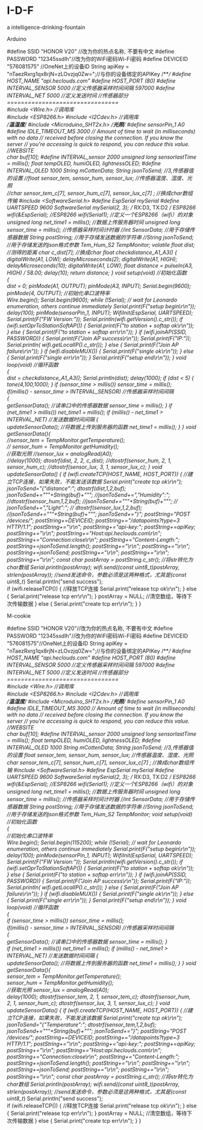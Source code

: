 # I-D-F
a intelligence-drinking-fountain

Arduino 

#define SSID        "HONOR V20" //改为你的热点名称, 不要有中文
#define PASSWORD    "12345ssdlh"//改为你的WiFi密码Wi-Fi密码
#define DEVICEID    "576081575" //OneNet上的设备ID
String apiKey = "nTaezRxrg1qx8rjN=zLOvzjq0Zw=";//与你的设备绑定的APIKey
/***/
#define HOST_NAME   "api.heclouds.com"
#define HOST_PORT   (80)
#define INTERVAL_SENSOR   5000             //定义传感器采样时间间隔  597000
#define INTERVAL_NET      5000             //定义发送时间
//传感器部分================================   
#include <Wire.h>                                  //调用库  
#include <ESP8266.h>
#include <I2Cdev.h>                                //调用库  
/*******温湿度*******/
#include <Microduino_SHT2x.h>
/*******光照*******/
#define  sensorPin_1  A0
#define IDLE_TIMEOUT_MS  3000      // Amount of time to wait (in milliseconds) with no data 
                                   // received before closing the connection.  If you know the server
                                   // you're accessing is quick to respond, you can reduce this value.
//WEBSITE     
char buf[10];
#define INTERVAL_sensor 2000
unsigned long sensorlastTime = millis();
float tempOLED, humiOLED, lightnessOLED;
#define INTERVAL_OLED 1000
String mCottenData;
String jsonToSend;
//3,传感器值的设置 
//float sensor_tem, sensor_hum, sensor_lux;                    //传感器温度、湿度、光照   
//char  sensor_tem_c[7], sensor_hum_c[7], sensor_lux_c[7] ;    //换成char数组传输
#include <SoftwareSerial.h>
#define EspSerial mySerial
#define UARTSPEED  9600
SoftwareSerial mySerial(2, 3); /* RX:D3, TX:D2 */
ESP8266 wifi(&EspSerial);
//ESP8266 wifi(Serial1);                                      //定义一个ESP8266（wifi）的对象
unsigned long net_time1 = millis();                          //数据上传服务器时间
unsigned long sensor_time = millis();                        //传感器采样时间计时器
//int SensorData;                                   //用于存储传感器数据
String postString;                                //用于存储发送数据的字符串
//String jsonToSend;                                //用于存储发送的json格式参数
Tem_Hum_S2 TempMonitor;
volatile float dist;                 //测得的距离
char c_dist[7];                      //换成char
float checkdistance_A1_A3() {
  digitalWrite(A1, LOW);
  delayMicroseconds(2);
  digitalWrite(A1, HIGH);
  delayMicroseconds(10);
  digitalWrite(A1, LOW);
  float distance = pulseIn(A3, HIGH) / 58.00;
  delay(10);
  return distance;
}
void setup(void)     //初始化函数  
{       
  dist = 0;
  pinMode(A1, OUTPUT);
  pinMode(A3, INPUT);
  Serial.begin(9600);
  pinMode(4, OUTPUT);
  //初始化串口波特率  
    Wire.begin();
    Serial.begin(9600);
    while (!Serial); // wait for Leonardo enumeration, others continue immediately
    Serial.print(F("setup begin\r\n"));
    delay(100);
    pinMode(sensorPin_1, INPUT);
  WifiInit(EspSerial, UARTSPEED);
  Serial.print(F("FW Version:"));
  Serial.println(wifi.getVersion().c_str());
  if (wifi.setOprToStationSoftAP()) {
    Serial.print(F("to station + softap ok\r\n"));
  } else {
    Serial.print(F("to station + softap err\r\n"));
  }
  if (wifi.joinAP(SSID, PASSWORD)) {
    Serial.print(F("Join AP success\r\n"));
    Serial.print(F("IP:"));
    Serial.println( wifi.getLocalIP().c_str());
  } else {
    Serial.print(F("Join AP failure\r\n"));
  }
  if (wifi.disableMUX()) {
    Serial.print(F("single ok\r\n"));
  } else {
    Serial.print(F("single err\r\n"));
  }
  Serial.print(F("setup end\r\n"));
}
void loop(void)     //循环函数  
{   
   dist = checkdistance_A1_A3();
  Serial.println(dist);
  delay(1000);
  if (dist < 5) {    
    tone(4,100,1000);
  }
  if (sensor_time > millis())  sensor_time = millis();  
  if(millis() - sensor_time > INTERVAL_SENSOR)              //传感器采样时间间隔  
  {  
    getSensorData();                                        //读串口中的传感器数据
    sensor_time = millis();
  } 
  if (net_time1 > millis())  net_time1 = millis();
  if (millis() - net_time1 > INTERVAL_NET)                  //发送数据时间间隔
  {                
    updateSensorData();                                     //将数据上传到服务器的函数
    net_time1 = millis();
  }
}
void getSensorData(){  
    //sensor_tem = TempMonitor.getTemperature();  
   // sensor_hum = TempMonitor.getHumidity();   
    //获取光照
    //sensor_lux = analogRead(A0);    
    //delay(1000);
    dtostrf(dist, 2, 2, c_dist);
    //dtostrf(sensor_hum, 2, 1, sensor_hum_c);
    //dtostrf(sensor_lux, 3, 1, sensor_lux_c);
}
void updateSensorData() {
  if (wifi.createTCP(HOST_NAME, HOST_PORT)) { //建立TCP连接，如果失败，不能发送该数据
    Serial.print("create tcp ok\r\n");
jsonToSend="{\"distance\":";
    dtostrf(dist,1,2,buf);
    jsonToSend+="\""+String(buf)+"\"";
    //jsonToSend+=",\"Humidity\":";
    //dtostrf(sensor_hum,1,2,buf);
    //jsonToSend+="\""+String(buf)+"\"";
   // jsonToSend+=",\"Light\":";
   // dtostrf(sensor_lux,1,2,buf);
    //jsonToSend+="\""+String(buf)+"\"";
    jsonToSend+="}";
    postString="POST /devices/";
    postString+=DEVICEID;
    postString+="/datapoints?type=3 HTTP/1.1";
    postString+="\r\n";
    postString+="api-key:";
    postString+=apiKey;
    postString+="\r\n";
    postString+="Host:api.heclouds.com\r\n";
    postString+="Connection:close\r\n";
    postString+="Content-Length:";
    postString+=jsonToSend.length();
    postString+="\r\n";
    postString+="\r\n";
    postString+=jsonToSend;
    postString+="\r\n";
    postString+="\r\n";
    postString+="\r\n";
  const char *postArray = postString.c_str();                 //将str转化为char数组
  Serial.println(postArray);
  wifi.send((const uint8_t*)postArray, strlen(postArray));    //send发送命令，参数必须是这两种格式，尤其是(const uint8_t*)
  Serial.println("send success");   
     if (wifi.releaseTCP()) {                                 //释放TCP连接
        Serial.print("release tcp ok\r\n");
        } 
     else {
        Serial.print("release tcp err\r\n");
        }
      postArray = NULL;                                       //清空数组，等待下次传输数据
  } else {
    Serial.print("create tcp err\r\n");
  }
}

M-cookie

#define SSID "HONOR V20"//改为你的热点名称, 不要有中文
#define PASSWORD "12345ssdlh"//改为你的WiFi密码Wi-Fi密码
#define DEVICEID "576081575"//OneNet上的设备ID
String apiKey = "nTaezRxrg1qx8rjN=zLOvzjq0Zw=";//与你的设备绑定的APIKey
/***/
#define HOST_NAME   "api.heclouds.com"
#define HOST_PORT   (80)
#define INTERVAL_SENSOR   5000             //定义传感器采样时间间隔  597000
#define INTERVAL_NET      5000             //定义发送时间
//传感器部分================================   
#include <Wire.h>                                  //调用库  
#include <ESP8266.h>
#include <I2Cdev.h>                                //调用库  
/*******温湿度*******/
#include <Microduino_SHT2x.h>
/*******光照*******/
#define  sensorPin_1  A0
#define IDLE_TIMEOUT_MS  3000      // Amount of time to wait (in milliseconds) with no data 
                                   // received before closing the connection.  If you know the server
                                   // you're accessing is quick to respond, you can reduce this value.
//WEBSITE     
char buf[10];
#define INTERVAL_sensor 2000
unsigned long sensorlastTime = millis();
float tempOLED, humiOLED, lightnessOLED;
#define INTERVAL_OLED 1000
String mCottenData;
String jsonToSend;
//3,传感器值的设置 
float sensor_tem, sensor_hum, sensor_lux;                    //传感器温度、湿度、光照   
char  sensor_tem_c[7], sensor_hum_c[7], sensor_lux_c[7] ;    //换成char数组传输
#include <SoftwareSerial.h>
#define EspSerial mySerial
#define UARTSPEED  9600
SoftwareSerial mySerial(2, 3); /* RX:D3, TX:D2 */
ESP8266 wifi(&EspSerial);
//ESP8266 wifi(Serial1);                                      //定义一个ESP8266（wifi）的对象
unsigned long net_time1 = millis();                          //数据上传服务器时间
unsigned long sensor_time = millis();                        //传感器采样时间计时器
//int SensorData;                                   //用于存储传感器数据
String postString;                                //用于存储发送数据的字符串
//String jsonToSend;                                //用于存储发送的json格式参数
Tem_Hum_S2 TempMonitor;
void setup(void)     //初始化函数  
{       
  //初始化串口波特率  
    Wire.begin();
    Serial.begin(115200);
    while (!Serial); // wait for Leonardo enumeration, others continue immediately
    Serial.print(F("setup begin\r\n"));
    delay(100);
    pinMode(sensorPin_1, INPUT);
  WifiInit(EspSerial, UARTSPEED);
  Serial.print(F("FW Version:"));
  Serial.println(wifi.getVersion().c_str());
  if (wifi.setOprToStationSoftAP()) {
    Serial.print(F("to station + softap ok\r\n"));
  } else {
    Serial.print(F("to station + softap err\r\n"));
  }
  if (wifi.joinAP(SSID, PASSWORD)) {
    Serial.print(F("Join AP success\r\n"));
    Serial.print(F("IP:"));
    Serial.println( wifi.getLocalIP().c_str());
  } else {
    Serial.print(F("Join AP failure\r\n"));
  }
  if (wifi.disableMUX()) {
    Serial.print(F("single ok\r\n"));
  } else {
    Serial.print(F("single err\r\n"));
  }
  Serial.print(F("setup end\r\n"));
}
void loop(void)     //循环函数  
{   
  if (sensor_time > millis())  sensor_time = millis();  
  if(millis() - sensor_time > INTERVAL_SENSOR)              //传感器采样时间间隔  
  {  
    getSensorData();                                        //读串口中的传感器数据
    sensor_time = millis();
  }  
  if (net_time1 > millis())  net_time1 = millis();
  if (millis() - net_time1 > INTERVAL_NET)                  //发送数据时间间隔
  {                
    updateSensorData();                                     //将数据上传到服务器的函数
    net_time1 = millis();
  }
}
void getSensorData(){  
    sensor_tem = TempMonitor.getTemperature();  
    sensor_hum = TempMonitor.getHumidity();   
    //获取光照
    sensor_lux = analogRead(A0);    
    delay(1000);
    dtostrf(sensor_tem, 2, 1, sensor_tem_c);
    dtostrf(sensor_hum, 2, 1, sensor_hum_c);
    dtostrf(sensor_lux, 3, 1, sensor_lux_c);
}
void updateSensorData() {
  if (wifi.createTCP(HOST_NAME, HOST_PORT)) { //建立TCP连接，如果失败，不能发送该数据
    Serial.print("create tcp ok\r\n");
jsonToSend="{\"Temperature\":";
    dtostrf(sensor_tem,1,2,buf);
    jsonToSend+="\""+String(buf)+"\"";
    jsonToSend+="}";
    postString="POST /devices/";
    postString+=DEVICEID;
    postString+="/datapoints?type=3 HTTP/1.1";
    postString+="\r\n";
    postString+="api-key:";
    postString+=apiKey;
    postString+="\r\n";
    postString+="Host:api.heclouds.com\r\n";
    postString+="Connection:close\r\n";
    postString+="Content-Length:";
    postString+=jsonToSend.length();
    postString+="\r\n";
    postString+="\r\n";
    postString+=jsonToSend;
    postString+="\r\n";
    postString+="\r\n";
    postString+="\r\n";
  const char *postArray = postString.c_str();                 //将str转化为char数组
  Serial.println(postArray);
  wifi.send((const uint8_t*)postArray, strlen(postArray));    //send发送命令，参数必须是这两种格式，尤其是(const uint8_t*)
  Serial.println("send success");   
     if (wifi.releaseTCP()) {                                 //释放TCP连接
        Serial.print("release tcp ok\r\n");
        } 
     else {
        Serial.print("release tcp err\r\n");
        }
      postArray = NULL;                                       //清空数组，等待下次传输数据
  } else {
    Serial.print("create tcp err\r\n");
  }
}
